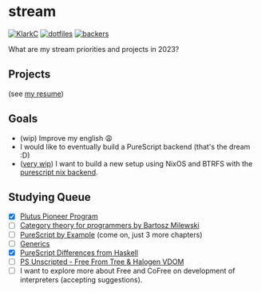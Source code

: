 # stream

[![KlarkC](https://img.shields.io/badge/twitch.tv-klarkc-purple?logo=twitch&style=for-the-badge)](https://twitch.tv/klarkc)
[![dotfiles](https://img.shields.io/badge/dotfiles-darkgreen?style=for-the-badge)](https://github.com/klarkc/dotfiles)
[![backers](https://img.shields.io/badge/backers-0-yellow?style=for-the-badge)](https://handle.me/walkerleite)

What are my stream priorities and projects in 2023?

## Projects

(see [my resume](https://resume-klarkc.vercel.app))

## Goals
- (wip) Improve my english :weary:
- I would like to eventually build a PureScript backend (that's the dream :D)
- ([very wip](https://github.com/klarkc/os/blob/add-flake)) I want to build a new setup using NixOS and BTRFS with the [purescript nix backend](https://github.com/purenix-org/purenix).

## Studying Queue

- [x] [Plutus Pioneer Program](https://github.com/klarkc/plutus-pioneer-program)
- [ ] [Category theory for programmers by Bartosz Milewski](https://www.youtube.com/playlist?list=PLbgaMIhjbmEnaH_LTkxLI7FMa2HsnawM_)
- [ ] [PureScript by Example](https://github.com/klarkc/purescript-book) (come on, just 3 more chapters)
- [ ] [Generics](https://harry.garrood.me/blog/write-your-own-generics/)
- [x] [PureScript Differences from Haskell](https://github.com/purescript/documentation/blob/master/language/Differences-from-Haskell.md)
- [ ] [PS Unscripted - Free From Tree & Halogen VDOM](https://www.youtube.com/watch?v=eKkxmVFcd74)
- [ ] I want to explore more about Free and CoFree on development of interpreters (accepting suggestions).

